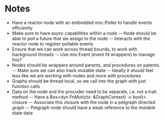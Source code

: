 # Notes

- Have a reactor node with an embedded mio::Poller to handle events efficiently
- Make sure to have async capabilities within a node
    -- Node should be able to poll a future that we assign to the node
    -- Interacts with the reactor node to register pollable events
- Ensure that we can work across thread bounds, to work with background threads
    -- Use mio Event (event fd wrappers) to manage this?
- Nodes should be wrappers around parents, and procedures on parents.
    -- Make sure we can also track mutable state
    -- Ideally it should feel less like we are working with nodes and more with procedures
- Graphs should be thread local, so we call into the graph with just function calls
- Data on the node and the procuder need to be separate, i.e. not a trait method
    -- Have a Box<dyn FnMut(ctx: &GraphContext) -> bool)> closure
    -- Associate this closure with the node in a petgraph directed graph
    -- Petgraph node should have a weak reference to the mutable state data
